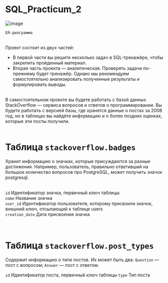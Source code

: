 # SQL_Practicum_2


![image](https://github.com/user-attachments/assets/1af7e063-41a8-4ad4-8a1b-c393f6f4d41d)

```ER-диаграмма```
<br>
<br>

Проект состоит из двух частей:  
* В первой части вы решите несколько задач в SQL-тренажёре, чтобы закрепить пройденный материал.  
* Вторая часть проекта — аналитическая. Проверять задачи по-прежнему будет тренажёр. Однако мы рекомендуем самостоятельно анализировать полученные результаты и формулировать выводы.
<br>
В самостоятельном проекте вы будете работать с базой данных StackOverflow — сервиса вопросов и ответов о программировании. Вы будете работать с версией базы, где хранятся данные о постах за 2008 год, но в таблицах вы найдёте информацию и о более поздних оценках, которые эти посты получили.
<br>
<br>

# Таблица ```stackoverflow.badges```
Хранит информацию о значках, которые присуждаются за разные достижения. Например, пользователь, правильно ответивший на большое количество вопросов про PostgreSQL, может получить значок postgresql.   
<br>

```id``` Идентификатор значка, первичный ключ таблицы  
```name```	Название значка  
```user_id```	Идентификатор пользователя, которому присвоили значок, внешний ключ, отсылающий к таблице users  
```creation_date```	Дата присвоения значка  
<br>
<br>


# Таблица ```stackoverflow.post_types```
Содержит информацию о типе постов. Их может быть два:
```Question``` — пост с вопросом;
```Answer``` — пост с ответом.
<br>

```id```	Идентификатор поста, первичный ключ таблицы
```type```	Тип поста
